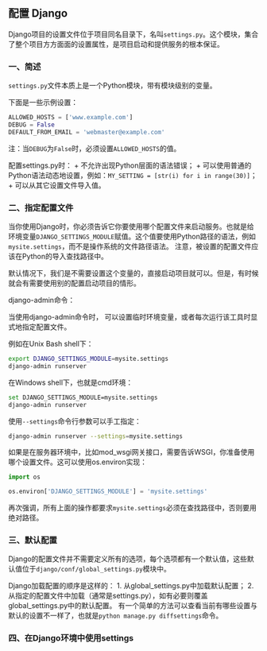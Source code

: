 ## 配置 Django

Django项目的设置文件位于项目同名目录下，名叫`settings.py`。这个模块，集合了整个项目方方面面的设置属性，是项目启动和提供服务的根本保证。

### 一、简述
`settings.py`文件本质上是一个Python模块，带有模块级别的变量。

下面是一些示例设置：
```python
ALLOWED_HOSTS = ['www.example.com']
DEBUG = False
DEFAULT_FROM_EMAIL = 'webmaster@example.com'
```
注：当`DEBUG`为`False`时，必须设置`ALLOWED_HOSTS`的值。

配置settings.py时：
    + 不允许出现Python层面的语法错误；
    + 可以使用普通的Python语法动态地设置，例如：`MY_SETTING = [str(i) for i in range(30)]`；
    + 可以从其它设置文件导入值。
    
    
### 二、指定配置文件

当你使用Django时，你必须告诉它你要使用哪个配置文件来启动服务。也就是给环境变量`DJANGO_SETTINGS_MODULE`赋值。这个值要使用Python路径的语法，例如`mysite.settings`，而不是操作系统的文件路径语法。 注意，被设置的配置文件应该在Python的导入查找路径中。

默认情况下，我们是不需要设置这个变量的，直接启动项目就可以。但是，有时候就会有需要使用别的配置启动项目的情形。

django-admin命令：

当使用django-admin命令时， 可以设置临时环境变量，或者每次运行该工具时显式地指定配置文件。

例如在Unix Bash shell下：
```bash
export DJANGO_SETTINGS_MODULE=mysite.settings
django-admin runserver
```
在Windows shell下，也就是cmd环境：
```bash
set DJANGO_SETTINGS_MODULE=mysite.settings
django-admin runserver
```
使用`--settings`命令行参数可以手工指定：
```bash
django-admin runserver --settings=mysite.settings
```
如果是在服务器环境中，比如mod_wsgi网关接口，需要告诉WSGI，你准备使用哪个设置文件。这可以使用os.environ实现：
```python
import os

os.environ['DJANGO_SETTINGS_MODULE'] = 'mysite.settings'
```
再次强调，所有上面的操作都要求`mysite.settings`必须在查找路径中，否则要用绝对路径。

### 三、默认配置

Django的配置文件并不需要定义所有的选项，每个选项都有一个默认值，这些默认值位于`django/conf/global_settings.py`模块中。

Django加载配置的顺序是这样的：
    1. 从global_settings.py中加载默认配置；
    2. 从指定的配置文件中加载（通常是settings.py），如有必要则覆盖global_settings.py中的默认配置。
有一个简单的方法可以查看当前有哪些设置与默认的设置不一样了，也就是`python manage.py diffsettings`命令。

### 四、在Django环境中使用settings


